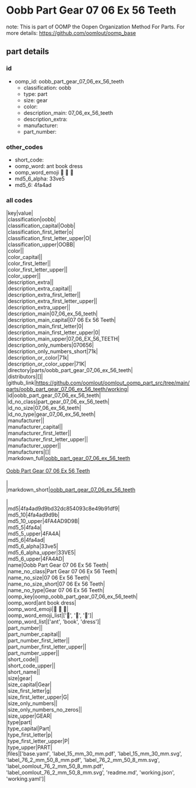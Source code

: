 # Oobb Part Gear 07 06 Ex 56 Teeth  

note: This is part of OOMP the Oopen Organization Method For Parts. For more details: https://github.com/oomlout/oomp_base

##  part details





### id
* oomp_id: oobb_part_gear_07_06_ex_56_teeth
  * classification: oobb
  * type: part
  * size: gear
  * color: 
  * description_main: 07_06_ex_56_teeth
  * description_extra: 
  * manufacturer: 
  * part_number: 

### other_codes
* short_code: 
* oomp_word: ant book dress
* oomp_word_emoji :ant: :book: :dress:
* md5_6_alpha: 33ve5
* md5_6: 4fa4ad

### all codes 
|key|value|  
|classification|oobb|  
|classification_capital|Oobb|  
|classification_first_letter|o|  
|classification_first_letter_upper|O|  
|classification_upper|OOBB|  
|color||  
|color_capital||  
|color_first_letter||  
|color_first_letter_upper||  
|color_upper||  
|description_extra||  
|description_extra_capital||  
|description_extra_first_letter||  
|description_extra_first_letter_upper||  
|description_extra_upper||  
|description_main|07_06_ex_56_teeth|  
|description_main_capital|07 06 Ex 56 Teeth|  
|description_main_first_letter|0|  
|description_main_first_letter_upper|0|  
|description_main_upper|07_06_EX_56_TEETH|  
|description_only_numbers|070656|  
|description_only_numbers_short|71k|  
|description_or_color|71k|  
|description_or_color_upper|71K|  
|directory|parts/oobb_part_gear_07_06_ex_56_teeth|  
|distributors|[]|  
|github_link|https://github.com/oomlout/oomlout_oomp_part_src/tree/main/parts/oobb_part_gear_07_06_ex_56_teeth/working|  
|id|oobb_part_gear_07_06_ex_56_teeth|  
|id_no_class|part_gear_07_06_ex_56_teeth|  
|id_no_size|07_06_ex_56_teeth|  
|id_no_type|gear_07_06_ex_56_teeth|  
|manufacturer||  
|manufacturer_capital||  
|manufacturer_first_letter||  
|manufacturer_first_letter_upper||  
|manufacturer_upper||  
|manufacturers|[]|  
|markdown_full|[oobb_part_gear_07_06_ex_56_teeth](https://github.com/oomlout/oomlout_oomp_part_src/tree/main/parts/oobb_part_gear_07_06_ex_56_teeth/working)<br>[](https://github.com/oomlout/oomlout_oomp_part_src/tree/main/parts/oobb_part_gear_07_06_ex_56_teeth/working)<br>[Oobb Part Gear 07 06 Ex 56 Teeth](https://github.com/oomlout/oomlout_oomp_part_src/tree/main/parts/oobb_part_gear_07_06_ex_56_teeth/working)<br><br>|  
|markdown_short|[oobb_part_gear_07_06_ex_56_teeth](https://github.com/oomlout/oomlout_oomp_part_src/tree/main/parts/oobb_part_gear_07_06_ex_56_teeth/working)<br><br>|  
|md5|4fa4ad9d9bd32dc854093c8e49b91df9|  
|md5_10|4fa4ad9d9b|  
|md5_10_upper|4FA4AD9D9B|  
|md5_5|4fa4a|  
|md5_5_upper|4FA4A|  
|md5_6|4fa4ad|  
|md5_6_alpha|33ve5|  
|md5_6_alpha_upper|33VE5|  
|md5_6_upper|4FA4AD|  
|name|Oobb Part Gear 07 06 Ex 56 Teeth|  
|name_no_class|Part Gear 07 06 Ex 56 Teeth|  
|name_no_size|07 06 Ex 56 Teeth|  
|name_no_size_short|07 06 Ex 56 Teeth|  
|name_no_type|Gear 07 06 Ex 56 Teeth|  
|oomp_key|oomp_oobb_part_gear_07_06_ex_56_teeth|  
|oomp_word|ant book dress|  
|oomp_word_emoji|:ant: :book: :dress:|  
|oomp_word_emoji_list|[':ant:', ':book:', ':dress:']|  
|oomp_word_list|['ant', 'book', 'dress']|  
|part_number||  
|part_number_capital||  
|part_number_first_letter||  
|part_number_first_letter_upper||  
|part_number_upper||  
|short_code||  
|short_code_upper||  
|short_name||  
|size|gear|  
|size_capital|Gear|  
|size_first_letter|g|  
|size_first_letter_upper|G|  
|size_only_numbers||  
|size_only_numbers_no_zeros||  
|size_upper|GEAR|  
|type|part|  
|type_capital|Part|  
|type_first_letter|p|  
|type_first_letter_upper|P|  
|type_upper|PART|  
|files|['base.yaml', 'label_15_mm_30_mm.pdf', 'label_15_mm_30_mm.svg', 'label_76_2_mm_50_8_mm.pdf', 'label_76_2_mm_50_8_mm.svg', 'label_oomlout_76_2_mm_50_8_mm.pdf', 'label_oomlout_76_2_mm_50_8_mm.svg', 'readme.md', 'working.json', 'working.yaml']|  
